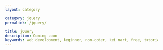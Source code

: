 ```yaml
---
layout: category

category: jquery
permalink: /jquery/

title: jQuery
description: Coming soon
keywords: web development, beginner, non-coder, kei nart, free, tutorial, coding, programming, code nart, html, css, javascript, jquery
---
```

